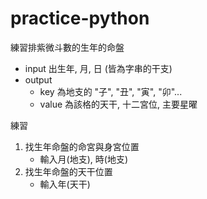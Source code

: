 # practice-python
練習排紫微斗數的生年的命盤
- input 出生年, 月, 日 (皆為字串的干支)
- output
  - key 為地支的 "子", "丑", "寅", "卯"...
  - value 為該格的天干, 十二宮位, 主要星曜


練習
1. 找生年命盤的命宮與身宮位置
   - 輸入月(地支), 時(地支)
2. 找生年命盤的天干位置
   - 輸入年(天干)

